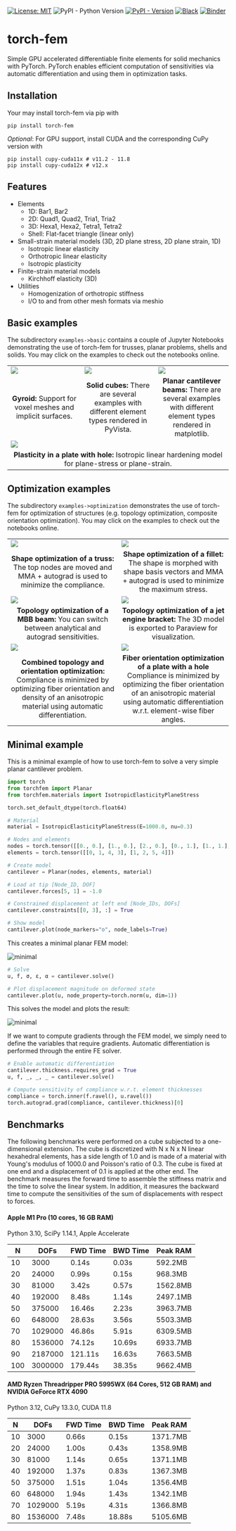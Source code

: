 [![License: MIT](https://img.shields.io/badge/License-MIT-yellow.svg)](https://opensource.org/licenses/MIT)
![PyPI - Python Version](https://img.shields.io/pypi/pyversions/torch-fem)
[![PyPI - Version](https://img.shields.io/pypi/v/torch-fem)](https://pypi.org/project/torch-fem/)
[![Black](https://img.shields.io/badge/code%20style-black-000000.svg)](https://github.com/psf/black)
[![Binder](https://mybinder.org/badge_logo.svg)](https://mybinder.org/v2/gh/meyer-nils/torch-fem/HEAD)


# torch-fem
Simple GPU accelerated differentiable finite elements for solid mechanics with PyTorch. 
PyTorch enables efficient computation of sensitivities via automatic differentiation and using them in optimization tasks.

## Installation
Your may install torch-fem via pip with
```
pip install torch-fem
```

*Optional*: For GPU support, install CUDA and the corresponding CuPy version with
```
pip install cupy-cuda11x # v11.2 - 11.8
pip install cupy-cuda12x # v12.x
```

## Features
- Elements
  - 1D: Bar1, Bar2
  - 2D: Quad1, Quad2, Tria1, Tria2
  - 3D: Hexa1, Hexa2, Tetra1, Tetra2
  - Shell: Flat-facet triangle (linear only)
- Small-strain material models (3D, 2D plane stress, 2D plane strain, 1D)
  - Isotropic linear elasticity 
  - Orthotropic linear elasticity
  - Isotropic plasticity
- Finite-strain material models
  - Kirchhoff elasticity (3D)
- Utilities
  - Homogenization of orthotropic stiffness
  - I/O to and from other mesh formats via meshio

## Basic examples
The subdirectory `examples->basic` contains a couple of Jupyter Notebooks demonstrating the use of torch-fem for trusses, planar problems, shells and solids. You may click on the examples to check out the notebooks online.

<table>
    <tbody>
        <tr>
            <td style="width: 30%;"><a href="https://meyer-nils.github.io/torch-fem/examples/basic/solid/gyroid.html"><img src="https://meyer-nils.github.io/torch-fem/gyroid.png"></a></td>
            <td style="width: 30%;"><a href="https://meyer-nils.github.io/torch-fem/examples/basic/solid/cubes.html"><img src="https://meyer-nils.github.io/torch-fem/cubes.png"></a></td>
            <td style="width: 30%;"><a href="https://meyer-nils.github.io/torch-fem/examples/basic/planar/cantilever.html"><img src="https://meyer-nils.github.io/torch-fem/cantilever_tria2.png"></a></td>
        </tr>
        <tr>
            <td align="center"><b>Gyroid:</b> Support for voxel meshes and implicit surfaces.</td>
            <td align="center"><b>Solid cubes:</b> There are several examples with different element types rendered in PyVista.</td>
            <td align="center"><b>Planar cantilever beams:</b> There are several examples with different element types rendered in matplotlib.</td>
        </tr>
        <tr>
            <td colspan="3"><a href="https://meyer-nils.github.io/torch-fem/examples/basic/planar/plasticity.html"><img src="https://meyer-nils.github.io/torch-fem/plate_hole_plasticity.png"></a></td>
        </tr>
        <tr>
            <td colspan="3" align="center"><b>Plasticity in a plate with hole:</b> Isotropic linear hardening model for plane-stress or plane-strain.</td>
        </tr>
    </tbody>
</table>

## Optimization examples
The subdirectory `examples->optimization` demonstrates the use of torch-fem for optimization of structures (e.g. topology optimization, composite orientation optimization). You may click on the examples to check out the notebooks online.

<table>
    <tbody>
        <tr>
            <td style="width: 50%;"><a href="https://meyer-nils.github.io/torch-fem/examples/optimization/truss/shape.html"><img src="https://meyer-nils.github.io/torch-fem/bridge.png"></a></td>
            <td style="width: 50%;"><a href="https://meyer-nils.github.io/torch-fem/examples/optimization/planar/shape.html"><img src="https://meyer-nils.github.io/torch-fem/fillet_shape_optimization.png"></a></td>
        </tr>
        <tr>
            <td align="center"><b>Shape optimization of a truss:</b> The top nodes are moved and MMA + autograd is used to minimize the compliance.</td>
            <td align="center"><b>Shape optimization of a fillet:</b> The shape is morphed with shape basis vectors and MMA + autograd is used to minimize the maximum stress.</td>
        </tr>
        <tr>
            <td style="width: 50%;"><a href="https://meyer-nils.github.io/torch-fem/examples/optimization/planar/topology.html"><img src="https://meyer-nils.github.io/torch-fem/topopt_mbb.png"></a></td>
            <td style="width: 50%;"><img src="https://meyer-nils.github.io/torch-fem/topopt_3d.png"></td>
        </tr>
        <tr>
            <td align="center"><b>Topology optimization of a MBB beam:</b> You can switch between analytical and autograd sensitivities.</td>
            <td align="center"><b>Topology optimization of a jet engine bracket:</b> The 3D model is exported to Paraview for visualization.</td>
        </tr>
        <tr>
            <td style="width: 50%;"><a href="https://meyer-nils.github.io/torch-fem/examples/optimization/planar/topology+orientation.html"><img src="https://meyer-nils.github.io/torch-fem/topo+ori.png"></a></td>
            <td style="width: 50%;"><a href="https://meyer-nils.github.io/torch-fem/examples/optimization/planar/orientation.html"><img src="https://meyer-nils.github.io/torch-fem/plate_hole_shape_optimization.png"></a>
            </td>
        </tr>
        <tr>
            <td align="center"><b>Combined topology and orientation optimization:</b> Compliance is minimized by optimizing fiber orientation and density of an anisotropic material using automatic differentiation.</td>
            <td align="center"><b>Fiber orientation optimization of a plate with a hole</b> Compliance is minimized by optimizing the fiber orientation of an anisotropic material using automatic differentiation w.r.t. element-wise fiber angles.</td>
        </tr>
    </tbody>
</table>


## Minimal example
This is a minimal example of how to use torch-fem to solve a very simple planar cantilever problem. 

```python
import torch
from torchfem import Planar
from torchfem.materials import IsotropicElasticityPlaneStress

torch.set_default_dtype(torch.float64)

# Material
material = IsotropicElasticityPlaneStress(E=1000.0, nu=0.3)

# Nodes and elements
nodes = torch.tensor([[0., 0.], [1., 0.], [2., 0.], [0., 1.], [1., 1.], [2., 1.]])
elements = torch.tensor([[0, 1, 4, 3], [1, 2, 5, 4]])

# Create model
cantilever = Planar(nodes, elements, material)

# Load at tip [Node_ID, DOF]
cantilever.forces[5, 1] = -1.0

# Constrained displacement at left end [Node_IDs, DOFs]
cantilever.constraints[[0, 3], :] = True

# Show model
cantilever.plot(node_markers="o", node_labels=True)
```
This creates a minimal planar FEM model:

![minimal](https://meyer-nils.github.io/torch-fem/minimal_example.png)

```python
# Solve
u, f, σ, ε, α = cantilever.solve()

# Plot displacement magnitude on deformed state
cantilever.plot(u, node_property=torch.norm(u, dim=1))
```
This solves the model and plots the result:

![minimal](https://meyer-nils.github.io/torch-fem/minimal_example_solved.png)

If we want to compute gradients through the FEM model, we simply need to define the variables that require gradients. Automatic differentiation is performed through the entire FE solver.
```python 
# Enable automatic differentiation
cantilever.thickness.requires_grad = True
u, f, _, _, _ = cantilever.solve()

# Compute sensitivity of compliance w.r.t. element thicknesses
compliance = torch.inner(f.ravel(), u.ravel())
torch.autograd.grad(compliance, cantilever.thickness)[0]
```

## Benchmarks 
The following benchmarks were performed on a cube subjected to a one-dimensional extension. The cube is discretized with N x N x N linear hexahedral elements, has a side length of 1.0 and is made of a material with Young's modulus of 1000.0 and Poisson's ratio of 0.3. The cube is fixed at one end and a displacement of 0.1 is applied at the other end. The benchmark measures the forward time to assemble the stiffness matrix and the time to solve the linear system. In addition, it measures the backward time to compute the sensitivities of the sum of displacements with respect to forces.

#### Apple M1 Pro (10 cores, 16 GB RAM)
Python 3.10, SciPy 1.14.1, Apple Accelerate

|  N  |     DOFs |  FWD Time |  BWD Time |   Peak RAM |
| --- | -------- | --------- | --------- | ---------- |
|  10 |     3000 |     0.14s |     0.03s |    592.2MB |
|  20 |    24000 |     0.99s |     0.15s |    968.3MB |
|  30 |    81000 |     3.42s |     0.57s |   1562.8MB |
|  40 |   192000 |     8.48s |     1.14s |   2497.1MB |
|  50 |   375000 |    16.46s |     2.23s |   3963.7MB |
|  60 |   648000 |    28.63s |     3.56s |   5503.3MB |
|  70 |  1029000 |    46.86s |     5.91s |   6309.5MB |
|  80 |  1536000 |    74.12s |    10.69s |   6933.7MB |
|  90 |  2187000 |   121.11s |    16.63s |   7663.5MB |
| 100 |  3000000 |   179.44s |    38.35s |   9662.4MB |


#### AMD Ryzen Threadripper PRO 5995WX (64 Cores, 512 GB RAM) and NVIDIA GeForce RTX 4090
Python 3.12, CuPy 13.3.0, CUDA 11.8

|  N  |     DOFs |  FWD Time |  BWD Time |   Peak RAM |
| --- | -------- | --------- | --------- | ---------- |
|  10 |     3000 |     0.66s |     0.15s |   1371.7MB |
|  20 |    24000 |     1.00s |     0.43s |   1358.9MB |
|  30 |    81000 |     1.14s |     0.65s |   1371.1MB |
|  40 |   192000 |     1.37s |     0.83s |   1367.3MB |
|  50 |   375000 |     1.51s |     1.04s |   1356.4MB |
|  60 |   648000 |     1.94s |     1.43s |   1342.1MB |
|  70 |  1029000 |     5.19s |     4.31s |   1366.8MB |
|  80 |  1536000 |     7.48s |    18.88s |   5105.6MB |


